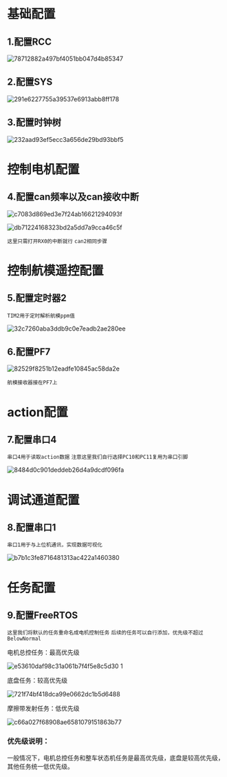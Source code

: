 # 基础配置

## 1.配置RCC

![78712882a497bf4051bb047d4b85347](https://github.com/RaySHAOWEI/2024RC_R1/assets/45119387/75c54388-384d-42a3-b98e-f5243f4310c3)


## 2.配置SYS

![291e6227755a39537e6913abb8ff178](https://github.com/RaySHAOWEI/2024RC_R1/assets/45119387/39800bb5-d1bd-4bcd-92e1-0463ddc10808)


## 3.配置时钟树

![232aad93ef5ecc3a656de29bd93bbf5](https://github.com/RaySHAOWEI/2024RC_R1/assets/45119387/447df534-5353-4eb9-a4ea-f90b278ec184)



# 控制电机配置

## 4.配置can频率以及can接收中断

![c7083d869ed3e7f24ab16621294093f](https://github.com/RaySHAOWEI/2024RC_R1/assets/45119387/b5980e07-da46-41db-94ee-eaabdb4d333a)


![db71224168323bd2a5dd7a9cca46c5f](https://github.com/RaySHAOWEI/2024RC_R1/assets/45119387/b7f0a586-6443-47f4-b28c-00ce217f481d)


`这里只需打开RX0的中断就行`
`can2相同步骤`


# 控制航模遥控配置

## 5.配置定时器2

`TIM2用于定时解析航模ppm值`

![32c7260aba3ddb9c0e7eadb2ae280ee](https://github.com/RaySHAOWEI/2024RC_R1/assets/45119387/6ac47dd3-df4a-4db0-95ad-38bdad04c7c7)


## 6.配置PF7

![82529f8251b12eadfe10845ac58da2e](https://github.com/RaySHAOWEI/2024RC_R1/assets/45119387/64bd6d79-64d5-4f0c-9ad3-5533551b284a)


`航模接收器接在PF7上`


# action配置

## 7.配置串口4

`串口4用于读取action数据`
`注意这里我们自行选择PC10和PC11复用为串口引脚`

![8484d0c901deddeb26d4a9dcdf096fa](https://github.com/RaySHAOWEI/2024RC_R1/assets/45119387/64256023-06b9-4d83-88c9-40133fca261d)



# 调试通道配置
## 8.配置串口1

`串口1用于与上位机通讯，实现数据可视化`

![b7b1c3fe8716481313ac422a1460380](https://github.com/RaySHAOWEI/2024RC_R1/assets/45119387/cfad1528-163b-44a8-bc05-684dfcb1fa06)



# 任务配置

## 9.配置FreeRTOS

`这里我们将默认的任务重命名成电机控制任务`
`后续的任务可以自行添加，优先级不超过BelowNormal`

电机总控任务：最高优先级

![e53610daf98c31a061b7f4f5e8c5d30 1](https://github.com/RaySHAOWEI/2024RC_R1/assets/45119387/f7a5be2d-801e-4b19-a574-b176a8a2a4b5)


底盘任务：较高优先级

![721f74bf418dca99e0662dc1b5d6488](https://github.com/RaySHAOWEI/2024RC_R1/assets/45119387/57bf86f9-8d05-404e-bfd3-3e2a884de765)


摩擦带发射任务：低优先级

![c66a027f68908ae6581079151863b77](https://github.com/RaySHAOWEI/2024RC_R1/assets/45119387/ea49b042-f4cf-4c15-a2e2-fd1dd18da991)


### 优先级说明：

一般情况下，电机总控任务和整车状态机任务是最高优先级，底盘是较高优先级，其他任务统一低优先级。
